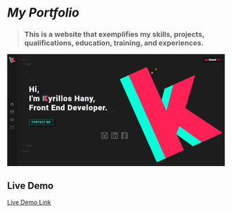# *My Portfolio*

> ### This is a website that exemplifies my skills, projects, qualifications, education, training, and experiences.


![image preview](imgs/Preview.PNG)


## Live Demo 

[Live Demo Link](https://bondok6.github.io/My-Portfolio/)
